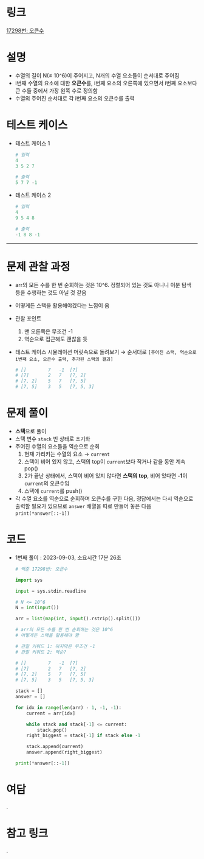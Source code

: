 # 링크

[17298번: 오큰수](https://www.acmicpc.net/problem/17298)

# **설명**

- 수열의 길이 N(≤ 10^6)이 주어지고, N개의 수열 요소들이 순서대로 주어짐
- i번째 수열의 요소에 대한 **오큰수**를, i번째 요소의 오른쪽에 있으면서 i번째 요소보다 큰 수들 중에서 가장 왼쪽 수로 정의함
- 수열의 주어진 순서대로 각 i번째 요소의 오큰수를 출력

# 테스트 케이스

- 테스트 케이스 1
    
    ```python
    # 입력
    4
    3 5 2 7
    
    # 출력
    5 7 7 -1
    ```
    
- 테스트 케이스 2
    
    ```python
    # 입력
    4
    9 5 4 8
    
    # 출력
    -1 8 8 -1
    ```
    

---

# **문제 관찰 과정**

- arr의 모든 수를 한 번 순회하는 것은 10^6. 정렬되어 있는 것도 아니니 이분 탐색 등을 수행하는 것도 아닐 것 같음
- 어떻게든 스택을 활용해야겠다는 느낌이 옴
- 관찰 포인트
    1. 맨 오른쪽은 무조건 -1
    2. 역순으로 접근해도 괜찮을 듯
- 테스트 케이스 시뮬레이션 머릿속으로 돌려보기
→ 순서대로 `[주어진 스택, 역순으로 i번째 요소, 오큰수 출력, 추가된 스택의 결과]`
    
    ```python
    # []        7   -1  [7]
    # [7]       2   7   [7, 2]
    # [7, 2]    5   7   [7, 5]
    # [7, 5]    3   5   [7, 5, 3]
    ```
    

# **문제 풀이**

- **스택**으로 풀이
- 스택 변수 `stack` 빈 상태로 초기화
- 주어진 수열의 요소들을 역순으로 순회
    1. 현재 가리키는 수열의 요소 → `current`
    2. 스택이 비어 있지 않고, 스택의 top이 `current`보다 작거나 같을 동안 계속 pop()
    3. 2가 끝난 상태에서, 스택이 비어 있지 않다면 **스택의 top**, 비어 있다면 **-1**이 `current`의 오큰수임
    4. 스택에 `current`를 push()
- 각 수열 요소를 역순으로 순회하며 오큰수를 구한 다음, 정답에서는 다시 역순으로 출력할 필요가 있으므로 `answer` 배열을 따로 만들어 놓은 다음 `print(*answer[::-1])`

# **코드**

- 1번째 풀이 : 2023-09-03, 소요시간 17분 26초
    
    ```python
    # 백준 17298번: 오큰수
    
    import sys
    
    input = sys.stdin.readline
    
    # N <= 10^6
    N = int(input())
    
    arr = list(map(int, input().rstrip().split()))
    
    # arr의 모든 수를 한 번 순회하는 것은 10^6
    # 어떻게든 스택을 활용해야 함
    
    # 관찰 키워드 1: 마지막은 무조건 -1
    # 관찰 키워드 2: 역순?
    
    # []        7   -1  [7]
    # [7]       2   7   [7, 2]
    # [7, 2]    5   7   [7, 5]
    # [7, 5]    3   5   [7, 5, 3]
    
    stack = []
    answer = []
    
    for idx in range(len(arr) - 1, -1, -1):
        current = arr[idx]
    
        while stack and stack[-1] <= current:
            stack.pop()
        right_biggest = stack[-1] if stack else -1
    
        stack.append(current)
        answer.append(right_biggest)
    
    print(*answer[::-1])
    ```
    

# **여담**

.

# 참고 링크

.

